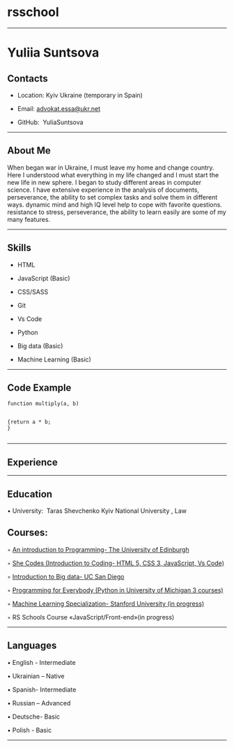# rsschool

---

# **Yuliia Suntsova**

## **Contacts**

- Location: Kyiv Ukraine (temporary in Spain)

- Email: advokat.essa@ukr.net

- GitHub:  YuliaSuntsova

---

## **About Me**

When began war in Ukraine, I must leave my home and change country. Here I understood what everything in my life changed and l must start the new life in new sphere. I began to study different areas in computer science. I have extensive experience in the analysis of documents, perseverance, the ability to set complex tasks and solve them in different ways. dynamic mind and high IQ level help to cope with favorite questions. resistance to stress, perseverance, the ability to learn easily are some of my many features.

---

## **Skills**

- HTML

- JavaScript (Basic)

- CSS/SASS

- Git

- Vs Code

- Python

- Big data (Basic)

- Machine Learning (Basic)

---

## **Code Example**

```
function multiply(a, b)


{return a * b;
}


```

---

## **Experience**

---

## **Education**

• University:  Taras Shevchenko Kyiv National University , Law

## **Courses:**

◦ [An introduction to Programming- The University of Edinburgh](https://www.coursera.org/learn/intro-programming")

◦ [She Codes (Introduction to Coding- HTML 5, CSS 3, JavaScript, Vs Code)](https://www.shecodes.io/)

◦ [Introduction to Big data- UC San Diego](https://www.coursera.org/learn/big-data-introduction)

◦ [Programming for Everybody (Python in University of Michigan 3 courses)](https://www.coursera.org/learn/python)

◦ [Machine Learning Specialization- Stanford University (in progress)](https://www.coursera.org/specializations/machine-learning-introduction)

◦ RS Schools Course «JavaScript/Front-end»(in progress)

---

## **Languages**

• English - Intermediate

• Ukrainian – Native

• Spanish- Intermediate

• Russian – Advanced

• Deutsche- Basic

• Polish - Basic

---

